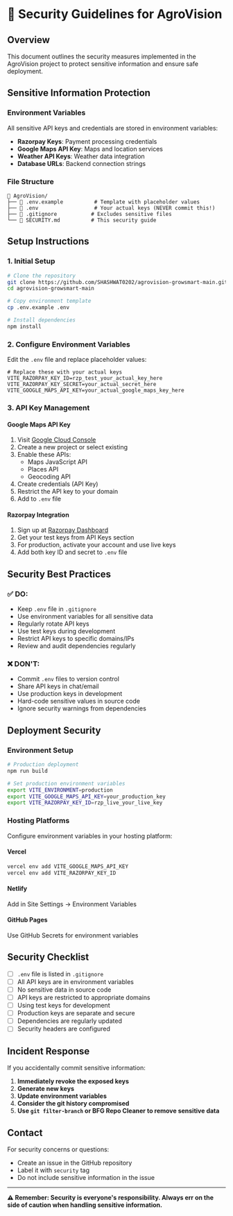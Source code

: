 # 🔐 Security Guidelines for AgroVision

## Overview
This document outlines the security measures implemented in the AgroVision project to protect sensitive information and ensure safe deployment.

## Sensitive Information Protection

### Environment Variables
All sensitive API keys and credentials are stored in environment variables:

- **Razorpay Keys**: Payment processing credentials
- **Google Maps API Key**: Maps and location services
- **Weather API Keys**: Weather data integration
- **Database URLs**: Backend connection strings

### File Structure
```
📁 AgroVision/
├── 📄 .env.example          # Template with placeholder values
├── 📄 .env                  # Your actual keys (NEVER commit this!)
├── 📄 .gitignore           # Excludes sensitive files
└── 📄 SECURITY.md          # This security guide
```

## Setup Instructions

### 1. Initial Setup
```bash
# Clone the repository
git clone https://github.com/SHASHWAT0202/agrovision-growsmart-main.git
cd agrovision-growsmart-main

# Copy environment template
cp .env.example .env

# Install dependencies
npm install
```

### 2. Configure Environment Variables
Edit the `.env` file and replace placeholder values:

```env
# Replace these with your actual keys
VITE_RAZORPAY_KEY_ID=rzp_test_your_actual_key_here
VITE_RAZORPAY_KEY_SECRET=your_actual_secret_here
VITE_GOOGLE_MAPS_API_KEY=your_actual_google_maps_key_here
```

### 3. API Key Management

#### Google Maps API Key
1. Visit [Google Cloud Console](https://console.cloud.google.com/)
2. Create a new project or select existing
3. Enable these APIs:
   - Maps JavaScript API
   - Places API
   - Geocoding API
4. Create credentials (API Key)
5. Restrict the API key to your domain
6. Add to `.env` file

#### Razorpay Integration
1. Sign up at [Razorpay Dashboard](https://dashboard.razorpay.com/)
2. Get your test keys from API Keys section
3. For production, activate your account and use live keys
4. Add both key ID and secret to `.env` file

## Security Best Practices

### ✅ DO:
- Keep `.env` file in `.gitignore`
- Use environment variables for all sensitive data
- Regularly rotate API keys
- Use test keys during development
- Restrict API keys to specific domains/IPs
- Review and audit dependencies regularly

### ❌ DON'T:
- Commit `.env` files to version control
- Share API keys in chat/email
- Use production keys in development
- Hard-code sensitive values in source code
- Ignore security warnings from dependencies

## Deployment Security

### Environment Setup
```bash
# Production deployment
npm run build

# Set production environment variables
export VITE_ENVIRONMENT=production
export VITE_GOOGLE_MAPS_API_KEY=your_production_key
export VITE_RAZORPAY_KEY_ID=rzp_live_your_live_key
```

### Hosting Platforms
Configure environment variables in your hosting platform:

#### Vercel
```bash
vercel env add VITE_GOOGLE_MAPS_API_KEY
vercel env add VITE_RAZORPAY_KEY_ID
```

#### Netlify
Add in Site Settings → Environment Variables

#### GitHub Pages
Use GitHub Secrets for environment variables

## Security Checklist

- [ ] `.env` file is listed in `.gitignore`
- [ ] All API keys are in environment variables
- [ ] No sensitive data in source code
- [ ] API keys are restricted to appropriate domains
- [ ] Using test keys for development
- [ ] Production keys are separate and secure
- [ ] Dependencies are regularly updated
- [ ] Security headers are configured

## Incident Response

If you accidentally commit sensitive information:

1. **Immediately revoke the exposed keys**
2. **Generate new keys**
3. **Update environment variables**
4. **Consider the git history compromised**
5. **Use `git filter-branch` or BFG Repo Cleaner to remove sensitive data**

## Contact

For security concerns or questions:
- Create an issue in the GitHub repository
- Label it with `security` tag
- Do not include sensitive information in the issue

---

**⚠️ Remember: Security is everyone's responsibility. Always err on the side of caution when handling sensitive information.**